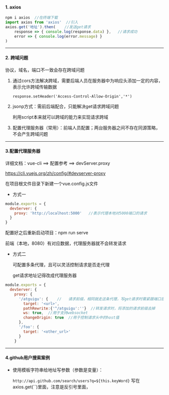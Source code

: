 #### 1. axios

```javascript
npm i axios  //在终端下载
import axios from 'axios'  //引入
axios.get('地址').then(    //发送get请求
	response => { console.log(response.data) },   //请求成功
    error => { console.log(error.message) }
)
```

---

#### 2. 跨域问题

协议，域名，端口不一致会存在跨域问题

1. 通过cors方法解决跨域，需要后端人员在服务器中为响应头添加一定的内容，表示允许跨域传输数据

   `response.setHeader('Access-Control-Allow-Origin','*')`

2. jsonp方式：需前后端配合，只能解决get请求跨域问题

   利用script本来就可以跨域的能力来实现请求跨域

3. 配置代理服务器（常用）：前端人员配置；两台服务器之间不存在同源策略，不会产生跨域问题

---

#### 3.配置代理服务器

详细文档：vue-cli ==> 配置参考 ==> devServer.proxy

https://cli.vuejs.org/zh/config/#devserver-proxy

在项目根文件目录下新建一个vue.config.js文件

- 方式一

```javascript
module.exports = {
  devServer: {
    proxy: 'http://localhost:5000'   //表示代理本地对5000端口的请求
  }
}
```

配置好之后重新启动项目：npm run serve

前端（本地，8080）有对应数据，代理服务器就不会转发请求

- 方式二

  可配置多条代理，且可以灵活控制请求是否走代理
  
  get请求地址记得改成代理服务器

```javascript
module.exports = {
  devServer: {
    proxy: {
      '/atguigu': {    //	请求前缀，相同就走这条代理，写get请求时需紧跟端口后面
        target: '<url>',
        pathRewrite:{'^/atguigu':''}  //转发请求时，将添加的请求前缀去掉
        ws: true,  //用于支持websocket
        changeOrigin: true  //用于控制请求头中的host值
      },
      '/foo': {
        target: '<other_url>'
      }
    }
```

---

#### 4.github用户搜索案例

- 使用模板字符串给地址写参数（参数是变量）：

  `http://api.github.com/search/users?q=${this.keyWord}` 写在axios.get(``)里面，注意是反引号里面，
